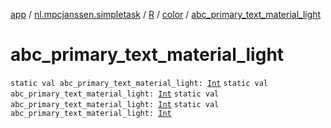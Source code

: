 [app](../../../index.md) / [nl.mpcjanssen.simpletask](../../index.md) / [R](../index.md) / [color](index.md) / [abc_primary_text_material_light](.)

# abc_primary_text_material_light

`static val abc_primary_text_material_light: `[`Int`](https://kotlinlang.org/api/latest/jvm/stdlib/kotlin/-int/index.html)
`static val abc_primary_text_material_light: `[`Int`](https://kotlinlang.org/api/latest/jvm/stdlib/kotlin/-int/index.html)
`static val abc_primary_text_material_light: `[`Int`](https://kotlinlang.org/api/latest/jvm/stdlib/kotlin/-int/index.html)
`static val abc_primary_text_material_light: `[`Int`](https://kotlinlang.org/api/latest/jvm/stdlib/kotlin/-int/index.html)